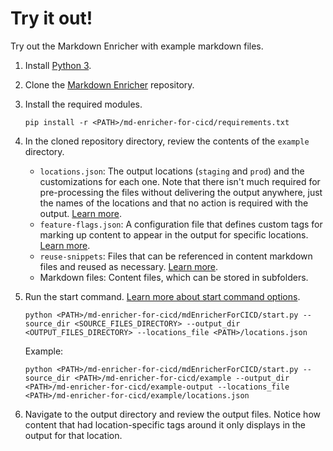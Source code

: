 <!--
# Copyright 2022, 2023 IBM Inc. All rights reserved
# SPDX-License-Identifier: Apache2.0
# Last updated: 2023-05-01
-->

# Try it out!

Try out the Markdown Enricher with example markdown files.

1. Install [Python 3](https://www.python.org/downloads/).

1. Clone the [Markdown Enricher](https://github.com/IBM/md-enricher-for-cicd) repository.

1. Install the required modules.
    ```
    pip install -r <PATH>/md-enricher-for-cicd/requirements.txt
    ```

1. In the cloned repository directory, review the contents of the `example` directory.
    - `locations.json`: The output locations (`staging` and `prod`) and the customizations for each one. Note that there isn't much required for pre-processing the files without delivering the output anywhere, just the names of the locations and that no action is required with the output. [Learn more](setup.md).
    - `feature-flags.json`: A configuration file that defines custom tags for marking up content to appear in the output for specific locations. [Learn more](feature-flags.md).
    - `reuse-snippets`: Files that can be referenced in content markdown files and reused as necessary. [Learn more](reuse.md).
    - Markdown files: Content files, which can be stored in subfolders.

1. Run the start command. [Learn more about start command options](setup.md).
    ```
    python <PATH>/md-enricher-for-cicd/mdEnricherForCICD/start.py --source_dir <SOURCE_FILES_DIRECTORY> --output_dir <OUTPUT_FILES_DIRECTORY> --locations_file <PATH>/locations.json
    ```

    Example:
    ```
    python <PATH>/md-enricher-for-cicd/mdEnricherForCICD/start.py --source_dir <PATH>/md-enricher-for-cicd/example --output_dir <PATH>/md-enricher-for-cicd/example-output --locations_file <PATH>/md-enricher-for-cicd/example/locations.json
    ```

1. Navigate to the output directory and review the output files. Notice how content that had location-specific tags around it only displays in the output for that location.




